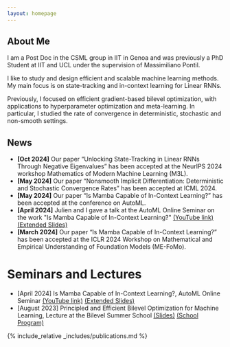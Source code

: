 ```yaml
---
layout: homepage
---
```


## About Me

I am a Post Doc in the CSML group in IIT in Genoa and was previously a PhD Student at IIT and UCL under the supervision of Massimiliano Pontil.

I like to study and design efficient and scalable machine learning methods. 
My main focus is on state-tracking and in-context learning for Linear RNNs.

Previously, I focused on efficient gradient-based bilevel optimization, with applications to hyperparameter optimization and meta-learning. In particular, I studied the rate of convergence in deterministic, stochastic and non-smooth settings. 

<!-- ## Research Interests

- **Computer Vision:** image recognition, image generation, video captioning
- **Machine Learning:** meta-learning, incremental learning, transfer learning -->

## News

- **[Oct 2024]** Our paper “Unlocking State-Tracking in Linear RNNs Through Negative Eigenvalues” has been accepted at the NeurIPS 2024 workshop Mathematics of Modern Machine Learning (M3L).
- **[May 2024]** Our paper “Nonsmooth Implicit Differentiation: Deterministic and Stochastic Convergence Rates” has been accepted at ICML 2024.
- **[May 2024]** Our paper “Is Mamba Capable of In-Context Learning?” has been accepted at the conference on AutoML.
- **[April 2024]** Julien and I gave a talk at the AutoML Online Seminar on the work "Is Mamba Capable of In-Context Learning?" [(YouTube link)](https://www.youtube.com/watch?v=q5-RPiBP2Bs) [(Extended Slides)](https://docs.google.com/presentation/d/e/2PACX-1vSU577DacRC1VDjMmqmY_JMiATDxc3JRPSgDzrM_QDqf3ZjE64IXcXvBAmHm14TAQXbCtptFsSkokFz/pub?start=false&loop=false&delayms=3000&slide=id.p)
- **[March 2024]** Our paper “Is Mamba Capable of In-Context Learning?” has been accepted at the ICLR 2024 Workshop on Mathematical and Empirical Understanding of Foundation Models (ME-FoMo).

# Seminars and Lectures
- [April 2024] Is Mamba Capable of In-Context Learning?, AutoML Online Seminar [(YouTube link)](https://www.youtube.com/watch?v=q5-RPiBP2Bs) [(Extended Slides)](https://docs.google.com/presentation/d/e/2PACX-1vSU577DacRC1VDjMmqmY_JMiATDxc3JRPSgDzrM_QDqf3ZjE64IXcXvBAmHm14TAQXbCtptFsSkokFz/pub?start=false&loop=false&delayms=3000&slide=id.p)
- [August 2023]  Principled and Efficient Bilevel Optimization for Machine Learning, Lecture at the Bilevel Summer School [(Slides)](assets/files/Bilevel_Summer_School.pdf) [(School Program)](https://www.bilevelconference2023.org/school-program)


{% include_relative _includes/publications.md %}



<!-- {% include_relative _includes/services.md %} -->
